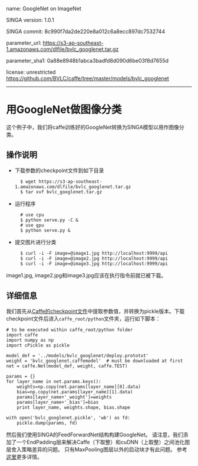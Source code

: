 <!--
    Licensed to the Apache Software Foundation (ASF) under one
    or more contributor license agreements.  See the NOTICE file
    distributed with this work for additional information
    regarding copyright ownership.  The ASF licenses this file
    to you under the Apache License, Version 2.0 (the
    "License"); you may not use this file except in compliance
    with the License.  You may obtain a copy of the License at

      http://www.apache.org/licenses/LICENSE-2.0

    Unless required by applicable law or agreed to in writing,
    software distributed under the License is distributed on an
    "AS IS" BASIS, WITHOUT WARRANTIES OR CONDITIONS OF ANY
    KIND, either express or implied.  See the License for the
    specific language governing permissions and limitations
    under the License.
-->
name: GoogleNet on ImageNet

SINGA version: 1.0.1

SINGA commit: 8c990f7da2de220e8a012c6a8ecc897dc7532744

parameter_url: https://s3-ap-southeast-1.amazonaws.com/dlfile/bvlc_googlenet.tar.gz

parameter_sha1: 0a88e8948b1abca3badfd8d090d6be03f8d7655d

license: unrestricted https://github.com/BVLC/caffe/tree/master/models/bvlc_googlenet

---

# 用GoogleNet做图像分类


这个例子中，我们将caffe训练好的GoogleNet转换为SINGA模型以用作图像分类。

## 操作说明

* 下载参数的checkpoint文件到如下目录

        $ wget https://s3-ap-southeast-1.amazonaws.com/dlfile/bvlc_googlenet.tar.gz
        $ tar xvf bvlc_googlenet.tar.gz

* 运行程序

        # use cpu
        $ python serve.py -C &
        # use gpu
        $ python serve.py &

* 提交图片进行分类

        $ curl -i -F image=@image1.jpg http://localhost:9999/api
        $ curl -i -F image=@image2.jpg http://localhost:9999/api
        $ curl -i -F image=@image3.jpg http://localhost:9999/api

image1.jpg, image2.jpg和image3.jpg应该在执行指令前就已被下载。

## 详细信息

我们首先从[Caffe的checkpoint文件](http://dl.caffe.berkeleyvision.org/bvlc_googlenet.caffemodel)中提取参数值，并转换为pickle版本。下载checkpoint文件后进入`caffe_root/python`文件夹，运行如下脚本：

    # to be executed within caffe_root/python folder
    import caffe
    import numpy as np
    import cPickle as pickle

    model_def = '../models/bvlc_googlenet/deploy.prototxt'
    weight = 'bvlc_googlenet.caffemodel'  # must be downloaded at first
    net = caffe.Net(model_def, weight, caffe.TEST)

    params = {}
    for layer_name in net.params.keys():
        weights=np.copy(net.params[layer_name][0].data)
        bias=np.copy(net.params[layer_name][1].data)
        params[layer_name+'_weight']=weights
        params[layer_name+'_bias']=bias
        print layer_name, weights.shape, bias.shape

    with open('bvlc_googlenet.pickle', 'wb') as fd:
        pickle.dump(params, fd)

然后我们使用SINGA的FeedForwardNet结构构建GoogleNet。 请注意，我们添加了一个EndPadding层来解决Caffe（下取整）和cuDNN（上取整）之间池化图层舍入策略差异的问题。 只有MaxPooling图层以外的启动块才有此问题。 参考[这里](http://joelouismarino.github.io/blog_posts/blog_googlenet_keras.html)更多详情。
